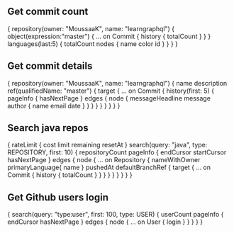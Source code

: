 ## Get commit count
{
  repository(owner: "MoussaaK", name: "learngraphql") {
    object(expression:"master") {
      ... on Commit {
        history {
          totalCount
        }
      }
    }
    languages(last:5) {
      totalCount
      nodes {
        name
        color
        id
      }
    }
  }
}


## Get commit details
{
  repository(owner: "MoussaaK", name: "learngraphql") {
    name
    description
    ref(qualifiedName: "master") {
      target {
        ... on Commit {
          history(first: 5) {
            pageInfo {
              hasNextPage
            }
            edges {
              node {
                messageHeadline
                message
                author {
                  name
                  email
                  date
                }
              }
            }
          }
        }
      }
    }
  }
}



## Search java repos
{
  rateLimit {
    cost
    limit
    remaining
    resetAt
  }
  search(query: "java", type: REPOSITORY, first: 10) {
    repositoryCount
    pageInfo {
      endCursor
      startCursor
      hasNextPage
    }
    edges {
      node {
        ... on Repository {
          nameWithOwner
          primaryLanguage{
            name
          }
          pushedAt
          defaultBranchRef {
            target {
              ... on Commit {
                history {
                  totalCount
                }
              }
            }
          }
        }
      }
    }
  }
}

## Get Github users login
{
  search(query: "type:user", first: 100, type: USER) {
    userCount
    pageInfo {
      endCursor
      hasNextPage
    }
    edges {
      node {
        ... on User {
          login
        }
      }
    }
  }
}

